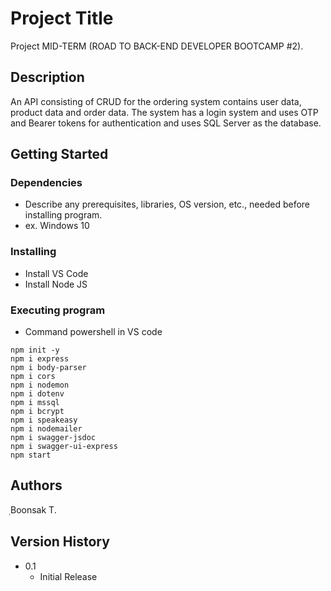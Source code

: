 # Project Title

Project MID-TERM (ROAD TO BACK-END DEVELOPER BOOTCAMP #2).

## Description

An API consisting of CRUD for the ordering system contains user data, product data and order data. The system has a login system and uses OTP and Bearer tokens for authentication and uses SQL Server as the database.

## Getting Started

### Dependencies

* Describe any prerequisites, libraries, OS version, etc., needed before installing program.
* ex. Windows 10

### Installing

* Install VS Code
* Install Node JS

### Executing program

* Command powershell in VS code

```
npm init -y
npm i express
npm i body-parser
npm i cors
npm i nodemon
npm i dotenv
npm i mssql
npm i bcrypt
npm i speakeasy
npm i nodemailer
npm i swagger-jsdoc
npm i swagger-ui-express
npm start
```

## Authors

ฺBoonsak T.

## Version History

* 0.1
    * Initial Release